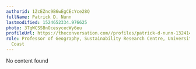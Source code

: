 ```yaml
---
authorid: 1ZcEZnc9B6wEgCEcYce28Q
fullName: Patrick D. Nunn
lastmodified: 1524652334.976625
photo: 3TqWCSSBnOcesycecWy6eu
profileUrl: https://theconversation.com//profiles/patrick-d-nunn-132414
role: Professor of Geography, Sustainability Research Centre, University of the Sunshine
  Coast
---
```

No content found